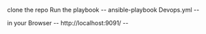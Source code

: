 clone the repo
Run the playbook -- ansible-playbook Devops.yml --

in your Browser -- http://localhost:9091/ --

